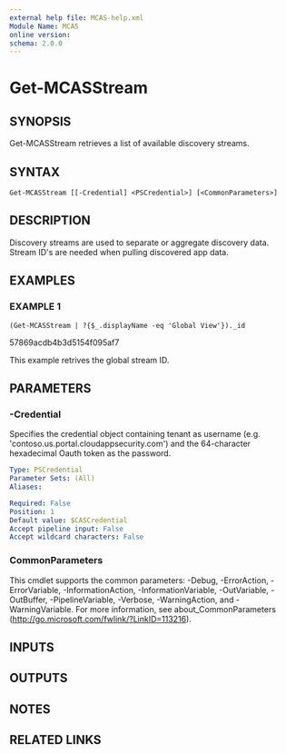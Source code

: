 ```yaml
---
external help file: MCAS-help.xml
Module Name: MCAS
online version:
schema: 2.0.0
---
```


# Get-MCASStream

## SYNOPSIS
Get-MCASStream retrieves a list of available discovery streams.

## SYNTAX

```
Get-MCASStream [[-Credential] <PSCredential>] [<CommonParameters>]
```

## DESCRIPTION
Discovery streams are used to separate or aggregate discovery data.
Stream ID's are needed when pulling discovered app data.

## EXAMPLES

### EXAMPLE 1
```
(Get-MCASStream | ?{$_.displayName -eq 'Global View'})._id
```

57869acdb4b3d5154f095af7

This example retrives the global stream ID.

## PARAMETERS

### -Credential
Specifies the credential object containing tenant as username (e.g.
'contoso.us.portal.cloudappsecurity.com') and the 64-character hexadecimal Oauth token as the password.

```yaml
Type: PSCredential
Parameter Sets: (All)
Aliases:

Required: False
Position: 1
Default value: $CASCredential
Accept pipeline input: False
Accept wildcard characters: False
```

### CommonParameters
This cmdlet supports the common parameters: -Debug, -ErrorAction, -ErrorVariable, -InformationAction, -InformationVariable, -OutVariable, -OutBuffer, -PipelineVariable, -Verbose, -WarningAction, and -WarningVariable.
For more information, see about_CommonParameters (http://go.microsoft.com/fwlink/?LinkID=113216).

## INPUTS

## OUTPUTS

## NOTES

## RELATED LINKS
